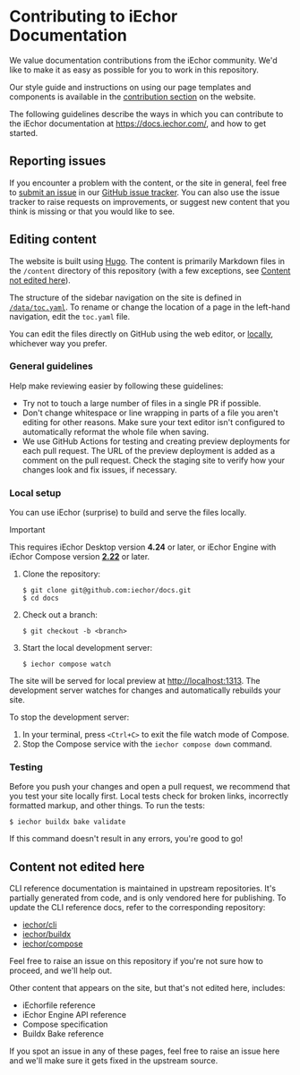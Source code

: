 # Contributing to iEchor Documentation

We value documentation contributions from the iEchor community. We'd like to
make it as easy as possible for you to work in this repository.

Our style guide and instructions on using our page templates and components is
available in the [contribution section](https://docs.iechor.com/contribute/) on
the website.

The following guidelines describe the ways in which you can contribute to the
iEchor documentation at <https://docs.iechor.com/>, and how to get started.

## Reporting issues

If you encounter a problem with the content, or the site in general, feel free
to [submit an issue](https://github.com/iechor/docs/issues/new/choose) in our
[GitHub issue tracker](https://github.com/iechor/docs/issues). You can also use
the issue tracker to raise requests on improvements, or suggest new content
that you think is missing or that you would like to see.

## Editing content

The website is built using [Hugo](https://gohugo.io/). The content is primarily
Markdown files in the `/content` directory of this repository (with a few
exceptions, see [Content not edited here](#content-not-edited-here)).

The structure of the sidebar navigation on the site is defined in
[`/data/toc.yaml`](./data/toc.yaml). To rename or change the location of a page
in the left-hand navigation, edit the `toc.yaml` file.

You can edit the files directly on GitHub using the web editor, or
[locally](#local-setup), whichever way you prefer.

### General guidelines

Help make reviewing easier by following these guidelines:

- Try not to touch a large number of files in a single PR if possible.
- Don't change whitespace or line wrapping in parts of a file you aren't
  editing for other reasons. Make sure your text editor isn't configured to
  automatically reformat the whole file when saving.
- We use GitHub Actions for testing and creating preview deployments for each
  pull request. The URL of the preview deployment is added as a comment on the
  pull request. Check the staging site to verify how your changes look and fix
  issues, if necessary.

### Local setup

You can use iEchor (surprise) to build and serve the files locally. 

> [!IMPORTANT]  
> This requires iEchor Desktop version **4.24** or later, or iEchor Engine with iEchor
> Compose version [**2.22**](https://docs.iechor.com/compose/file-watch/) or later.

1. Clone the repository:

   ```console
   $ git clone git@github.com:iechor/docs.git
   $ cd docs
   ```

2. Check out a branch:

   ```console
   $ git checkout -b <branch>
   ```

3. Start the local development server:

   ```console
   $ iechor compose watch
   ```

The site will be served for local preview at <http://localhost:1313>. The
development server watches for changes and automatically rebuilds your site.

To stop the development server:

1. In your terminal, press `<Ctrl+C>` to exit the file watch mode of Compose.
2. Stop the Compose service with the `iechor compose down` command.

### Testing

Before you push your changes and open a pull request, we recommend that you
test your site locally first. Local tests check for broken links, incorrectly
formatted markup, and other things. To run the tests:

```console
$ iechor buildx bake validate
```

If this command doesn't result in any errors, you're good to go!

## Content not edited here

CLI reference documentation is maintained in upstream repositories. It's
partially generated from code, and is only vendored here for publishing. To
update the CLI reference docs, refer to the corresponding repository:

- [iechor/cli](https://github.com/iechor/cli)
- [iechor/buildx](https://github.com/iechor/buildx)
- [iechor/compose](https://github.com/iechor/compose)

Feel free to raise an issue on this repository if you're not sure how to
proceed, and we'll help out.

Other content that appears on the site, but that's not edited here, includes:

- iEchorfile reference
- iEchor Engine API reference
- Compose specification
- Buildx Bake reference

If you spot an issue in any of these pages, feel free to raise an issue here
and we'll make sure it gets fixed in the upstream source.

